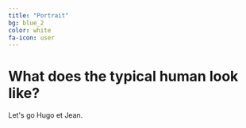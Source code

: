 ```yaml
---
title: "Portrait"
bg: blue_2
color: white
fa-icon: user
---
```


# What does the typical human look like?

Let's go Hugo et Jean.